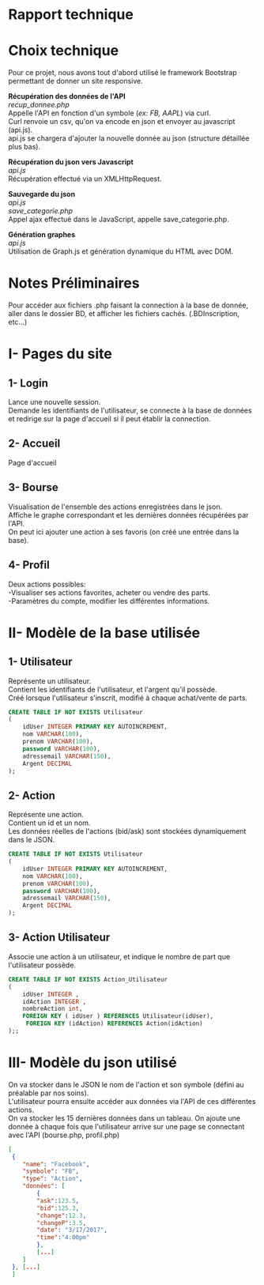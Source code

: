 Rapport technique
============

Choix technique
============

Pour ce projet, nous avons tout d'abord utilisé le framework Bootstrap permettant de donner un site responsive.

**Récupération des données de l'API**  
*recup_donnee.php*  
Appelle l'API en fonction d'un symbole (*ex: FB, AAPL*) via curl.  
Curl renvoie un csv, qu'on va encode en json et envoyer au javascript (api.js).  
api.js se chargera d'ajouter la nouvelle donnée au json (structure détaillée plus bas).  

**Récupération du json vers Javascript**  
*api.js*  
Récupération effectué via un XMLHttpRequest.  
  
**Sauvegarde du json**  
*api.js*  
*save_categorie.php*  
Appel ajax effectué dans le JavaScript, appelle save_categorie.php.  
  
**Génération graphes**  
*api.js*  
Utilisation de Graph.js et génération dynamique du HTML avec DOM.  


Notes Préliminaires
============

Pour accéder aux fichiers .php faisant la connection à la base de donnée, aller dans le dossier BD, et afficher les fichiers cachés. 
(.BDInscription, etc...)

I- Pages du site
============
1- Login  
------------
Lance une nouvelle session.  
Demande les identifiants de l'utilisateur, se connecte à la base de données et redirige sur la page d'accueil si il peut établir la connection.  

2- Accueil  
------------
Page d'accueil  

3- Bourse
------------
Visualisation de l'ensemble des actions enregistrées dans le json.  
Affiche le graphe correspondant et les dernières données récupérées par l'API.  
On peut ici ajouter une action à ses favoris (on créé une entrée dans la base).  

4- Profil
------------
Deux actions possibles:  
-Visualiser ses actions favorites, acheter ou vendre des parts.  
-Paramètres du compte, modifier les différentes informations.  

II- Modèle de la base utilisée
============
1- Utilisateur
------------
Représente un utilisateur.  
Contient les identifiants de l'utilisateur, et l'argent qu'il possède.  
Créé lorsque l'utilisateur s'inscrit, modifié à chaque achat/vente de parts.  

~~~sql
CREATE TABLE IF NOT EXISTS Utilisateur
(
    idUser INTEGER PRIMARY KEY AUTOINCREMENT,
    nom VARCHAR(100),
    prenom VARCHAR(100),
    password VARCHAR(100),
    adressemail VARCHAR(150),
    Argent DECIMAL
);
~~~

2- Action
------------
Représente une action.  
Contient un id et un nom.  
Les données réelles de l'actions (bid/ask) sont stockées dynamiquement dans le JSON.  

~~~sql
CREATE TABLE IF NOT EXISTS Utilisateur
(
    idUser INTEGER PRIMARY KEY AUTOINCREMENT,
    nom VARCHAR(100),
    prenom VARCHAR(100),
    password VARCHAR(100),
    adressemail VARCHAR(150),
    Argent DECIMAL
);
~~~

 3- Action Utilisateur
 ------------
 Associe une action à un utilisateur, et indique le nombre de part que l'utilisateur possède.  
~~~sql
CREATE TABLE IF NOT EXISTS Action_Utilisateur
(
    idUser INTEGER ,
    idAction INTEGER ,
    nombreAction int,
    FOREIGN KEY ( idUser ) REFERENCES Utilisateur(idUser),
     FOREIGN KEY (idAction) REFERENCES Action(idAction)
);;
~~~


III- Modèle du json utilisé
============
On va stocker dans le JSON le nom de l'action et son symbole (défini au préalable par nos soins).  
L'utilisateur pourra ensuite accéder aux données via l'API de ces différentes actions.  
On va stocker les 15 dernières données dans un tableau. On ajoute une donnée à chaque fois que l'utilisateur arrive sur une page se connectant avec l'API (bourse.php, profil.php)  

~~~json
[
 {
	"name": "Facebook",
	"symbole": "FB",
	"type": "Action",
	"données": [
		{
		"ask":123.5,
		"bid":125.3,
		"change":12.3,
		"changeP":3.5,
		"date": "3/17/2017",
		"time":"4:00pm"
		},
		[...]
	]
 }, [...]
 ]
~~~



